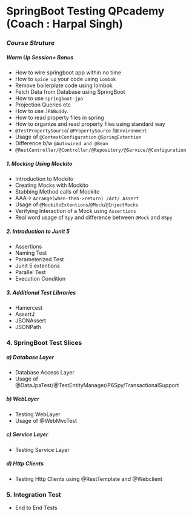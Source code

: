 
# SpringBoot Testing QPcademy (Coach : Harpal Singh)
### _Course Struture_
##### Warm Up Session+ Bonus
- How to wire springboot app within no time
- How to `spice up` your code using `Lombok`
- Remove boilerplate code using lombok
- Fetch Data from Database using SpringBoot
- How to use `springboot-jpa`
- Projection Queries etc
- How to use `JPABuddy`.
- How to read property files in spring
- How to organize and read property files using standard way 
- `@TestPropertySource`/ `@PropertySource` /`@Environment`
- Usage of `@ContextConfiguration` `@SpringExtention`
- Difference b/w `@Autowired and @Bean`
- `@RestController/@Controller/@Repository/@Service/@Configuration`

##### 1. Mocking Using Mockito
- Introduction to Mockito
- Creating Mocks with Mockito
- Stubbing Method calls of Mockito
- AAA-> `Arrange(when-then->return) /Act/ Assert`
- Usage of `@MockitoExtentions`/`@Mock`/`@InjectMocks`
- Verifying Interaction of a Mock using `Assertions`
- Real word usage of `Spy` and difference between `@Mock` and `@Spy`

##### 2. Introduction to Junit 5
- Assertions
- Naming Test
- Parameterized Test
- Junit 5 extentions
- Parallel Test
- Execution Condition
##### 3. Additional Test Libraries
- Hamercest
- AssertJ
- JSONAssert
- JSONPath

### 4. SpringBoot Test Slices
##### a) Database Layer
- Database Access Layer
- Usage of @DataJpaTest/@TestEntityManager/P6Spy/TransactionalSupport
##### b) WebLayer
- Testing WebLayer
- Usage of @WebMvcTest
##### c) Service Layer
- Testing Service Layer
##### d) Http Clients
- Testing Http Clients using @RestTemplate and @Webclient
### 5. Integration Test
- End to End Tests